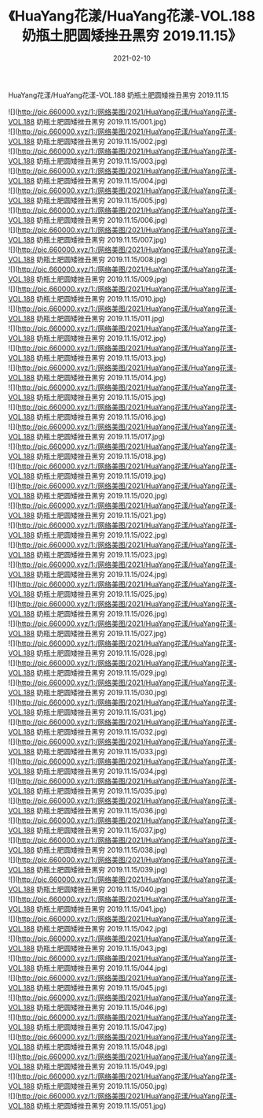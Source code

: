 ﻿---
layout: post
title:  《HuaYang花漾/HuaYang花漾-VOL.188 奶瓶土肥圆矮挫丑黑穷 2019.11.15》
date:   2021-02-10
img: http://pic.660000.xyz/1:/网络美图/2021/HuaYang花漾/HuaYang花漾-VOL.188 奶瓶土肥圆矮挫丑黑穷 2019.11.15/000.jpg
categories: [美女, 清纯, 唯美]
---

HuaYang花漾/HuaYang花漾-VOL.188 奶瓶土肥圆矮挫丑黑穷 2019.11.15

 ![](http://pic.660000.xyz/1:/网络美图/2021/HuaYang花漾/HuaYang花漾-VOL.188 奶瓶土肥圆矮挫丑黑穷 2019.11.15/001.jpg) <br>![](http://pic.660000.xyz/1:/网络美图/2021/HuaYang花漾/HuaYang花漾-VOL.188 奶瓶土肥圆矮挫丑黑穷 2019.11.15/002.jpg) <br>![](http://pic.660000.xyz/1:/网络美图/2021/HuaYang花漾/HuaYang花漾-VOL.188 奶瓶土肥圆矮挫丑黑穷 2019.11.15/003.jpg) <br>![](http://pic.660000.xyz/1:/网络美图/2021/HuaYang花漾/HuaYang花漾-VOL.188 奶瓶土肥圆矮挫丑黑穷 2019.11.15/004.jpg) <br>![](http://pic.660000.xyz/1:/网络美图/2021/HuaYang花漾/HuaYang花漾-VOL.188 奶瓶土肥圆矮挫丑黑穷 2019.11.15/005.jpg) <br>![](http://pic.660000.xyz/1:/网络美图/2021/HuaYang花漾/HuaYang花漾-VOL.188 奶瓶土肥圆矮挫丑黑穷 2019.11.15/006.jpg) <br>![](http://pic.660000.xyz/1:/网络美图/2021/HuaYang花漾/HuaYang花漾-VOL.188 奶瓶土肥圆矮挫丑黑穷 2019.11.15/007.jpg) <br>![](http://pic.660000.xyz/1:/网络美图/2021/HuaYang花漾/HuaYang花漾-VOL.188 奶瓶土肥圆矮挫丑黑穷 2019.11.15/008.jpg) <br>![](http://pic.660000.xyz/1:/网络美图/2021/HuaYang花漾/HuaYang花漾-VOL.188 奶瓶土肥圆矮挫丑黑穷 2019.11.15/009.jpg) <br>![](http://pic.660000.xyz/1:/网络美图/2021/HuaYang花漾/HuaYang花漾-VOL.188 奶瓶土肥圆矮挫丑黑穷 2019.11.15/010.jpg) <br>![](http://pic.660000.xyz/1:/网络美图/2021/HuaYang花漾/HuaYang花漾-VOL.188 奶瓶土肥圆矮挫丑黑穷 2019.11.15/011.jpg) <br>![](http://pic.660000.xyz/1:/网络美图/2021/HuaYang花漾/HuaYang花漾-VOL.188 奶瓶土肥圆矮挫丑黑穷 2019.11.15/012.jpg) <br>![](http://pic.660000.xyz/1:/网络美图/2021/HuaYang花漾/HuaYang花漾-VOL.188 奶瓶土肥圆矮挫丑黑穷 2019.11.15/013.jpg) <br>![](http://pic.660000.xyz/1:/网络美图/2021/HuaYang花漾/HuaYang花漾-VOL.188 奶瓶土肥圆矮挫丑黑穷 2019.11.15/014.jpg) <br>![](http://pic.660000.xyz/1:/网络美图/2021/HuaYang花漾/HuaYang花漾-VOL.188 奶瓶土肥圆矮挫丑黑穷 2019.11.15/015.jpg) <br>![](http://pic.660000.xyz/1:/网络美图/2021/HuaYang花漾/HuaYang花漾-VOL.188 奶瓶土肥圆矮挫丑黑穷 2019.11.15/016.jpg) <br>![](http://pic.660000.xyz/1:/网络美图/2021/HuaYang花漾/HuaYang花漾-VOL.188 奶瓶土肥圆矮挫丑黑穷 2019.11.15/017.jpg) <br>![](http://pic.660000.xyz/1:/网络美图/2021/HuaYang花漾/HuaYang花漾-VOL.188 奶瓶土肥圆矮挫丑黑穷 2019.11.15/018.jpg) <br>![](http://pic.660000.xyz/1:/网络美图/2021/HuaYang花漾/HuaYang花漾-VOL.188 奶瓶土肥圆矮挫丑黑穷 2019.11.15/019.jpg) <br>![](http://pic.660000.xyz/1:/网络美图/2021/HuaYang花漾/HuaYang花漾-VOL.188 奶瓶土肥圆矮挫丑黑穷 2019.11.15/020.jpg) <br>![](http://pic.660000.xyz/1:/网络美图/2021/HuaYang花漾/HuaYang花漾-VOL.188 奶瓶土肥圆矮挫丑黑穷 2019.11.15/021.jpg) <br>![](http://pic.660000.xyz/1:/网络美图/2021/HuaYang花漾/HuaYang花漾-VOL.188 奶瓶土肥圆矮挫丑黑穷 2019.11.15/022.jpg) <br>![](http://pic.660000.xyz/1:/网络美图/2021/HuaYang花漾/HuaYang花漾-VOL.188 奶瓶土肥圆矮挫丑黑穷 2019.11.15/023.jpg) <br>![](http://pic.660000.xyz/1:/网络美图/2021/HuaYang花漾/HuaYang花漾-VOL.188 奶瓶土肥圆矮挫丑黑穷 2019.11.15/024.jpg) <br>![](http://pic.660000.xyz/1:/网络美图/2021/HuaYang花漾/HuaYang花漾-VOL.188 奶瓶土肥圆矮挫丑黑穷 2019.11.15/025.jpg) <br>![](http://pic.660000.xyz/1:/网络美图/2021/HuaYang花漾/HuaYang花漾-VOL.188 奶瓶土肥圆矮挫丑黑穷 2019.11.15/026.jpg) <br>![](http://pic.660000.xyz/1:/网络美图/2021/HuaYang花漾/HuaYang花漾-VOL.188 奶瓶土肥圆矮挫丑黑穷 2019.11.15/027.jpg) <br>![](http://pic.660000.xyz/1:/网络美图/2021/HuaYang花漾/HuaYang花漾-VOL.188 奶瓶土肥圆矮挫丑黑穷 2019.11.15/028.jpg) <br>![](http://pic.660000.xyz/1:/网络美图/2021/HuaYang花漾/HuaYang花漾-VOL.188 奶瓶土肥圆矮挫丑黑穷 2019.11.15/029.jpg) <br>![](http://pic.660000.xyz/1:/网络美图/2021/HuaYang花漾/HuaYang花漾-VOL.188 奶瓶土肥圆矮挫丑黑穷 2019.11.15/030.jpg) <br>![](http://pic.660000.xyz/1:/网络美图/2021/HuaYang花漾/HuaYang花漾-VOL.188 奶瓶土肥圆矮挫丑黑穷 2019.11.15/031.jpg) <br>![](http://pic.660000.xyz/1:/网络美图/2021/HuaYang花漾/HuaYang花漾-VOL.188 奶瓶土肥圆矮挫丑黑穷 2019.11.15/032.jpg) <br>![](http://pic.660000.xyz/1:/网络美图/2021/HuaYang花漾/HuaYang花漾-VOL.188 奶瓶土肥圆矮挫丑黑穷 2019.11.15/033.jpg) <br>![](http://pic.660000.xyz/1:/网络美图/2021/HuaYang花漾/HuaYang花漾-VOL.188 奶瓶土肥圆矮挫丑黑穷 2019.11.15/034.jpg) <br>![](http://pic.660000.xyz/1:/网络美图/2021/HuaYang花漾/HuaYang花漾-VOL.188 奶瓶土肥圆矮挫丑黑穷 2019.11.15/035.jpg) <br>![](http://pic.660000.xyz/1:/网络美图/2021/HuaYang花漾/HuaYang花漾-VOL.188 奶瓶土肥圆矮挫丑黑穷 2019.11.15/036.jpg) <br>![](http://pic.660000.xyz/1:/网络美图/2021/HuaYang花漾/HuaYang花漾-VOL.188 奶瓶土肥圆矮挫丑黑穷 2019.11.15/037.jpg) <br>![](http://pic.660000.xyz/1:/网络美图/2021/HuaYang花漾/HuaYang花漾-VOL.188 奶瓶土肥圆矮挫丑黑穷 2019.11.15/038.jpg) <br>![](http://pic.660000.xyz/1:/网络美图/2021/HuaYang花漾/HuaYang花漾-VOL.188 奶瓶土肥圆矮挫丑黑穷 2019.11.15/039.jpg) <br>![](http://pic.660000.xyz/1:/网络美图/2021/HuaYang花漾/HuaYang花漾-VOL.188 奶瓶土肥圆矮挫丑黑穷 2019.11.15/040.jpg) <br>![](http://pic.660000.xyz/1:/网络美图/2021/HuaYang花漾/HuaYang花漾-VOL.188 奶瓶土肥圆矮挫丑黑穷 2019.11.15/041.jpg) <br>![](http://pic.660000.xyz/1:/网络美图/2021/HuaYang花漾/HuaYang花漾-VOL.188 奶瓶土肥圆矮挫丑黑穷 2019.11.15/042.jpg) <br>![](http://pic.660000.xyz/1:/网络美图/2021/HuaYang花漾/HuaYang花漾-VOL.188 奶瓶土肥圆矮挫丑黑穷 2019.11.15/043.jpg) <br>![](http://pic.660000.xyz/1:/网络美图/2021/HuaYang花漾/HuaYang花漾-VOL.188 奶瓶土肥圆矮挫丑黑穷 2019.11.15/044.jpg) <br>![](http://pic.660000.xyz/1:/网络美图/2021/HuaYang花漾/HuaYang花漾-VOL.188 奶瓶土肥圆矮挫丑黑穷 2019.11.15/045.jpg) <br>![](http://pic.660000.xyz/1:/网络美图/2021/HuaYang花漾/HuaYang花漾-VOL.188 奶瓶土肥圆矮挫丑黑穷 2019.11.15/046.jpg) <br>![](http://pic.660000.xyz/1:/网络美图/2021/HuaYang花漾/HuaYang花漾-VOL.188 奶瓶土肥圆矮挫丑黑穷 2019.11.15/047.jpg) <br>![](http://pic.660000.xyz/1:/网络美图/2021/HuaYang花漾/HuaYang花漾-VOL.188 奶瓶土肥圆矮挫丑黑穷 2019.11.15/048.jpg) <br>![](http://pic.660000.xyz/1:/网络美图/2021/HuaYang花漾/HuaYang花漾-VOL.188 奶瓶土肥圆矮挫丑黑穷 2019.11.15/049.jpg) <br>![](http://pic.660000.xyz/1:/网络美图/2021/HuaYang花漾/HuaYang花漾-VOL.188 奶瓶土肥圆矮挫丑黑穷 2019.11.15/050.jpg) <br>![](http://pic.660000.xyz/1:/网络美图/2021/HuaYang花漾/HuaYang花漾-VOL.188 奶瓶土肥圆矮挫丑黑穷 2019.11.15/051.jpg) <br>